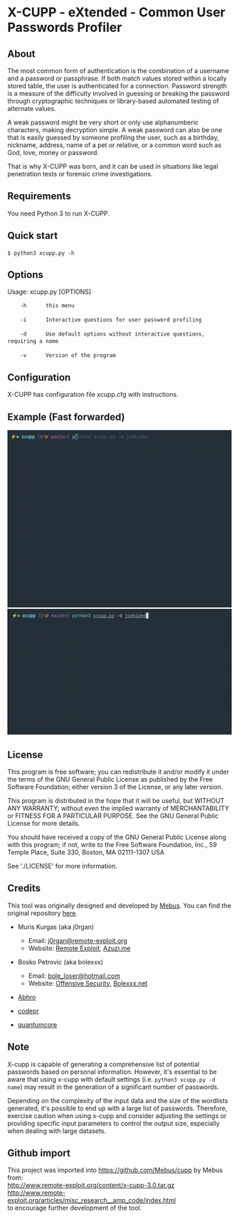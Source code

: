 # X-CUPP - eXtended - Common User Passwords Profiler

## About

  The most common form of authentication is the combination of a username
  and a password or passphrase. If both match values stored within a locally
  stored table, the user is authenticated for a connection. Password strength is
  a measure of the difficulty involved in guessing or breaking the password
  through cryptographic techniques or library-based automated testing of
  alternate values.

  A weak password might be very short or only use alphanumberic characters,
  making decryption simple. A weak password can also be one that is easily
  guessed by someone profiling the user, such as a birthday, nickname, address,
  name of a pet or relative, or a common word such as God, love, money or password.

  That is why X-CUPP was born, and it can be used in situations like legal
  penetration tests or forensic crime investigations.


Requirements
------------

You need Python 3 to run X-CUPP.

Quick start
-----------

    $ python3 xcupp.py -h

## Options

  Usage: xcupp.py [OPTIONS]

        -h      this menu

        -i      Interactive questions for user password profiling

        -d      Use default options without interactive questions, requiring a name

        -v      Version of the program



## Configuration

   X-CUPP has configuration file xcupp.cfg with instructions.

## Example (Fast forwarded)

![x-cupp-example](screenshots/x-cupp-example.gif)
![x-cupp-example2](screenshots/x-cupp-example2.gif)
## License

  This program is free software; you can redistribute it and/or modify
  it under the terms of the GNU General Public License as published by
  the Free Software Foundation; either version 3 of the License, or
  any later version.

  This program is distributed in the hope that it will be useful,
  but WITHOUT ANY WARRANTY; without even the implied warranty of
  MERCHANTABILITY or FITNESS FOR A PARTICULAR PURPOSE.  See the
  GNU General Public License for more details.

  You should have received a copy of the GNU General Public License
  along with this program; if not, write to the Free Software
  Foundation, Inc., 59 Temple Place, Suite 330, Boston, MA  02111-1307  USA

  See './LICENSE' for more information.


## Credits

This tool was originally designed and developed by [Mebus](https://github.com/Mebus). You can find the original repository [here](https://github.com/Mebus/cupp.git).

- Muris Kurgas (aka j0rgan)
  - Email: j0rgan@remote-exploit.org
  - Website: [Remote Exploit](http://www.remote-exploit.org), [Azuzi.me](http://www.azuzi.me)

- Bosko Petrovic (aka bolexxx)
  - Email: bole_loser@hotmail.com
  - Website: [Offensive Security](http://www.offensive-security.com), [Bolexxx.net](http://www.bolexxx.net)

- [Abhro](https://github.com/Abhro/)

- [codepr](https://github.com/codepr)

- [quantumcore](https://github.com/quantumcore)

## Note

X-cupp is capable of generating a comprehensive list of potential passwords based on personal information. However, it's essential to be aware that using x-cupp with default settings (i.e. `python3 xcupp.py -d name`) may result in the generation of a significant number of passwords.

Depending on the complexity of the input data and the size of the wordlists generated, it's possible to end up with a large list of passwords. Therefore, exercise caution when using x-cupp and consider adjusting the settings or providing specific input parameters to control the output size, especially when dealing with large datasets.


## Github import

This project was imported into https://github.com/Mebus/cupp by Mebus from:  
http://www.remote-exploit.org/content/x-cupp-3.0.tar.gz  
http://www.remote-exploit.org/articles/misc_research__amp_code/index.html  
to encourage further development of the tool.
